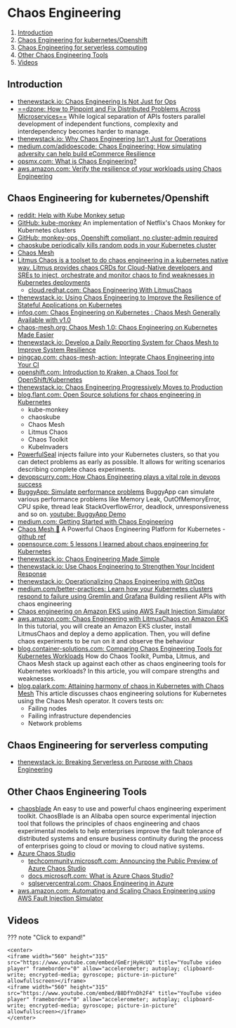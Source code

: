 # Chaos Engineering

1. [Introduction](#introduction)
2. [Chaos Engineering for kubernetes/Openshift](#chaos-engineering-for-kubernetesopenshift)
3. [Chaos Engineering for serverless computing](#chaos-engineering-for-serverless-computing)
4. [Other Chaos Engineering Tools](#other-chaos-engineering-tools)
5. [Videos](#videos)

## Introduction

- [thenewstack.io: Chaos Engineering Is Not Just for Ops](https://thenewstack.io/chaos-engineering-is-not-just-for-ops/)
- [==dzone: How to Pinpoint and Fix Distributed Problems Across Microservices==](https://dzone.com/articles/how-to-pinpoint-and-fix-distributed-problems-acros) While logical separation of APIs fosters parallel development of independent functions, complexity and interdependency becomes harder to manage.
- [thenewstack.io: Why Chaos Engineering Isn’t Just for Operations](https://thenewstack.io/why-chaos-engineering-isnt-just-for-operations/)
- [medium.com/adidoescode: Chaos Engineering: How simulating adversity can help build eCommerce Resilience](https://medium.com/adidoescode/chaos-engineering-how-simulating-adversity-can-help-build-ecommerce-resilience-4a799c8912dc)
- [opsmx.com: What is Chaos Engineering?](https://www.opsmx.com/blog/what-is-chaos-engineering/)
- [aws.amazon.com: Verify the resilience of your workloads using Chaos Engineering](https://aws.amazon.com/blogs/architecture/verify-the-resilience-of-your-workloads-using-chaos-engineering/)

## Chaos Engineering for kubernetes/Openshift

- [reddit: Help with Kube Monkey setup](https://www.reddit.com/r/openshift/comments/e1j5qzrbac_for_container_access_to_destroy_other/)
- [GitHub: kube-monkey](https://github.com/asobti/kube-monkey) An implementation of Netflix's Chaos Monkey for Kubernetes clusters
- [GitHub: monkey-ops, Openshift compliant, no cluster-admin required](https://github.comjoshmsmith/monkey-ops)
- [chaoskube periodically kills random pods in your Kubernetes cluster](https://github.com/linkichaoskube)
- [Chaos Mesh](https://github.com/pingcap/chaos-mesh)
- [Litmus Chaos is a toolset to do chaos engineering in a kubernetes native way. Litmus provides chaos CRDs for Cloud-Native developers and SREs to inject, orchestrate and monitor chaos to find weaknesses in Kubernetes deployments](https://github.com/litmuschaos/litmus)
    - [cloud.redhat.com: Chaos Engineering With LitmusChaos](https://cloud.redhat.com/blog/chaos-engineering-with-litmuschaos)
- [thenewstack.io: Using Chaos Engineering to Improve the Resilience of Stateful Applications on Kubernetes](https://thenewstack.io/using-chaos-engineering-to-improve-the-resilience-of-stateful-applications-on-kubernetes/)
- [infoq.com: Chaos Engineering on Kubernetes : Chaos Mesh Generally Available with v1.0](https://www.infoq.com/news/2020/10/kubernetes-chaos-mesh-ga/)
- [chaos-mesh.org: Chaos Mesh 1.0: Chaos Engineering on Kubernetes Made Easier](https://chaos-mesh.org/blog/chaos-mesh-1.0-chaos-engineering-on-kubernetes-made-easier/)
- [thenewstack.io: Develop a Daily Reporting System for Chaos Mesh to Improve System Resilience](https://thenewstack.io/develop-a-daily-reporting-system-for-chaos-mesh-to-improve-system-resilience/)
- [pingcap.com: chaos-mesh-action: Integrate Chaos Engineering into Your CI](https://pingcap.com/blog/chaos-mesh-action-integrate-chaos-engineering-into-your-ci)
- [openshift.com: Introduction to Kraken, a Chaos Tool for OpenShift/Kubernetes](https://www.openshift.com/blog/introduction-to-kraken-a-chaos-tool-for-openshift/kubernetes)
- [thenewstack.io: Chaos Engineering Progressively Moves to Production](https://thenewstack.io/chaos-engineering-progressively-moves-to-production/)
- [blog.flant.com: Open Source solutions for chaos engineering in Kubernetes](https://blog.flant.com/chaos-engineering-in-kubernetes-open-source-tools/)
    - kube-monkey
    - chaoskube
    - Chaos Mesh
    - Litmus Chaos
    - Chaos Toolkit
    - KubeInvaders
- [PowerfulSeal](https://github.com/powerfulseal/powerfulseal) injects failure into your Kubernetes clusters, so that you can detect problems as early as possible. It allows for writing scenarios describing complete chaos experiments.
- [devopscurry.com: How Chaos Engineering plays a vital role in devops success](https://devopscurry.com/how-chaos-engineering-plays-a-vital-role-in-devops-success)
- [BuggyApp: Simulate performance problems](https://buggyapp.ycrash.io/) BuggyApp can simulate various performance problems like Memory Leak, OutOfMemoryError, CPU spike, thread leak StackOverflowError, deadlock, unresponsiveness and so on. [youtube: BuggyApp Demo](https://www.youtube.com/watch?v=exsv-RUrUFY&t=2s&ab_channel=yCrash)
- [medium.com: Getting Started with Chaos Engineering](https://1829034.medium.com/getting-started-with-chaos-engineering-13e85a438d37)
- [Chaos Mesh 🌟](https://chaos-mesh.org/) A Powerful Chaos Engineering Platform for Kubernetes - [github ref](https://github.com/chaos-mesh/chaos-mesh)
- [opensource.com: 5 lessons I learned about chaos engineering for Kubernetes](https://opensource.com/article/21/10/chaos-engineering-kubernetes-ebook)
- [thenewstack.io: Chaos Engineering Made Simple](https://thenewstack.io/chaos-engineering-made-simple/)
- [thenewstack.io: Use Chaos Engineering to Strengthen Your Incident Response](https://thenewstack.io/use-chaos-engineering-to-strengthen-your-incident-response/)
- [thenewstack.io: Operationalizing Chaos Engineering with GitOps](https://thenewstack.io/operationalizing-chaos-engineering-with-gitops/)
- [medium.com/better-practices: Learn how your Kubernetes clusters respond to failure using Gremlin and Grafana](https://medium.com/better-practices/chaos-d3ef238ec328) Building resilient APIs with chaos engineering
- [Chaos engineering on Amazon EKS using AWS Fault Injection Simulator](https://aws.amazon.com/blogs/devops/chaos-engineering-on-amazon-eks-using-aws-fault-injection-simulator/)
- [aws.amazon.com: Chaos Engineering with LitmusChaos on Amazon EKS](https://aws.amazon.com/blogs/containers/chaos-engineering-with-litmuschaos-on-amazon-eks/) In this tutorial, you will create an Amazon EKS cluster, install LitmusChaos and deploy a demo application. Then, you will define chaos experiments to be run on it and observe the behaviour
- [blog.container-solutions.com: Comparing Chaos Engineering Tools for Kubernetes Workloads](https://blog.container-solutions.com/comparing-chaos-engineering-tools) How do Chaos Toolkit, Pumba, Litmus, and Chaos Mesh stack up against each other as chaos engineering tools for Kubernetes workloads? In this article, you will compare strengths and weaknesses.
- [blog.palark.com: Attaining harmony of chaos in Kubernetes with Chaos Mesh](https://blog.palark.com/chaos-mesh-in-kubernetes/) This article discusses chaos engineering solutions for Kubernetes using the Chaos Mesh operator. It covers tests on:
    - Failing nodes
    - Failing infrastructure dependencies
    - Network problems

## Chaos Engineering for serverless computing

- [thenewstack.io: Breaking Serverless on Purpose with Chaos Engineering](https://thenewstack.io/breaking-serverless-on-purpose-with-chaos-engineering/)

## Other Chaos Engineering Tools

- [chaosblade](https://github.com/chaosblade-io/chaosblade) An easy to use and powerful chaos engineering experiment toolkit. ChaosBlade is an Alibaba open source experimental injection tool that follows the principles of chaos engineering and chaos experimental models to help enterprises improve the fault tolerance of distributed systems and ensure business continuity during the process of enterprises going to cloud or moving to cloud native systems.
- [Azure Chaos Studio](https://azure.microsoft.com/services/chaos-studio/#overview)
    - [techcommunity.microsoft.com: Announcing the Public Preview of Azure Chaos Studio](https://techcommunity.microsoft.com/t5/azure-governance-and-management/announcing-the-public-preview-of-azure-chaos-studio/ba-p/2893050)
    - [docs.microsoft.com: What is Azure Chaos Studio?](https://docs.microsoft.com/en-us/azure/chaos-studio/chaos-studio-overview)
    - [sqlservercentral.com: Chaos Engineering in Azure](https://www.sqlservercentral.com/articles/chaos-engineering-in-azure)
- [aws.amazon.com: Automating and Scaling Chaos Engineering using AWS Fault Injection Simulator](https://aws.amazon.com/blogs/industries/automating-and-scaling-chaos-engineering-using-aws-fault-injection-simulator/)

## Videos

??? note "Click to expand!"

    <center>
    <iframe width="560" height="315" src="https://www.youtube.com/embed/GmErjHyHcUQ" title="YouTube video player" frameborder="0" allow="accelerometer; autoplay; clipboard-write; encrypted-media; gyroscope; picture-in-picture" allowfullscreen></iframe>
    <iframe width="560" height="315" src="https://www.youtube.com/embed/B8DfYnDh2F4" title="YouTube video player" frameborder="0" allow="accelerometer; autoplay; clipboard-write; encrypted-media; gyroscope; picture-in-picture" allowfullscreen></iframe>
    </center>